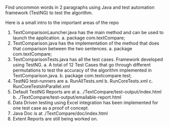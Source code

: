 Find uncommon words in 2 paragraphs using Java and test automation framework (TestNG) to test the algorithm.

Here is a small intro to the important areas of the repo
1.	TextComparisonLauncher.java has the main method and can be used to launch the application.
  a.	package com.textCompare;
2.	TextComparison.java has the implementation of the method that does that comparison between the two sentences.
  a.	package com.textCompare;
3.	TextComparisonTests.java has all the test cases. Framework developed using TestNG.
  a.	A total of 12 Test Cases that go through different permutations to test the accuracy of the algorithm implemented in TextComparison.java.
  b.	package com.textcompare.test;
4.	TestNG test-runners are 
  a.	RunAllTests.xml
  b.	RunCoreTests.xml
  c.	RunCoreTestsInParallel.xml
5.	Default TestNG Reports are at
  a.	./TextCompare/test-output/index.html
  b.	./TextCompare/test-output/emailable-report.html
6.	Data Driven testing using Excel integration has been implemented for one test case as a proof of concept.
7.	Java Doc is at  ./TextCompare/doc/index.html
8.	Extent Reports are still being worked on.
